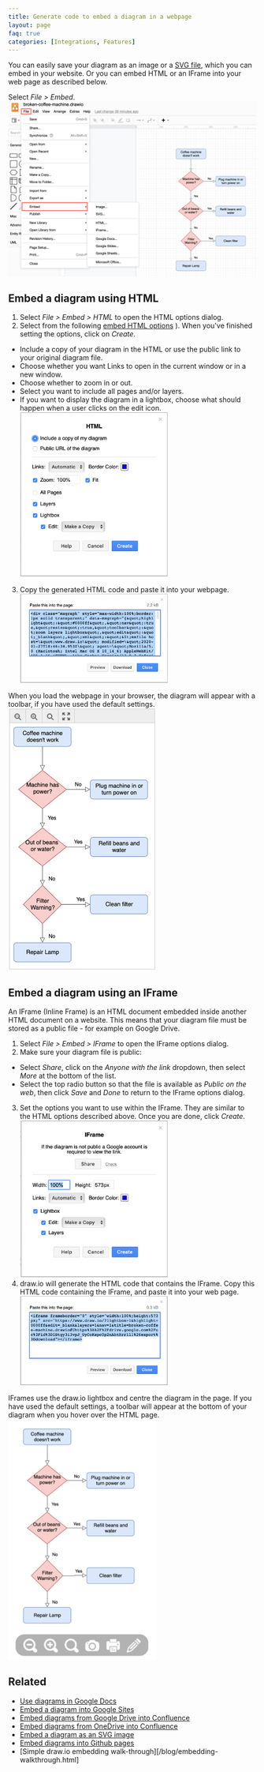 ```yaml
---
title: Generate code to embed a diagram in a webpage
layout: page
faq: true
categories: [Integrations, Features]
---
```


You can easily save your diagram as an image or a [SVG file](/doc/faq/embed-svg.html), which you can embed in your website. Or you can embed HTML or an IFrame into your web page as described below.

Select _File > Embed_.
<br /><img src="/assets/img/blog/file-embed.png" style="max-width:100%;height:auto;" alt="Click File > Embed and select HTML to export your diagram as HTML code">

## Embed a diagram using HTML

1. Select _File > Embed > HTML_ to open the HTML options dialog.
2. Select from the following [embed HTML options](/doc/faq/embed-html-options.html)
  ). When you've finished setting the options, click on _Create_.
  * Include a copy of your diagram in the HTML or use the public link to your original diagram file.
  * Choose whether you want Links to open in the current window or in a new window.
  * Choose whether to zoom in or out.
  * Select you want to include all pages and/or layers.
  * If you want to display the diagram in a lightbox, choose what should happen when a user clicks on the edit icon.
  <br /><img src="/assets/img/blog/embed-html.png" style="width=100%;max-width:300px;height:auto;" alt="Generate a HTML code version of your diagram">
3. Copy the generated HTML code and paste it into your webpage.
<br /><img src="/assets/img/blog/diagram-html.png" style="width=100%;max-width:300px;height:auto;" alt="Copy the generated HTML code">

When you load the webpage in your browser, the diagram will appear with a toolbar, if you have used the default settings.
<br /><img src="/assets/img/blog/embedded-html-diagram.png" style="width=100%;max-width:300px;height:auto;" alt="A diagram embedded using HTML">

## Embed a diagram using an IFrame

An IFrame (Inline Frame) is an HTML document embedded inside another HTML document on a website. This means that your diagram file must be stored as a public file - for example on Google Drive.

1. Select _File > Embed > IFrame_ to open the IFrame options dialog.
2. Make sure your diagram file is public:
  * Select _Share_, click on the _Anyone with the link_ dropdown, then select _More_ at the bottom of the list.
  * Select the top radio button so that the file is available as _Public on the web_, then click _Save_ and _Done_ to return to the IFrame options dialog.
3. Set the options you want to use within the IFrame. They are similar to the HTML options described above. Once you are done, click _Create_.
<br /><img src="/assets/img/blog/embed-iframe.png" style="width=100%;max-width:300px;height:auto;" alt="Generate a HTML code version of your diagram containing an iFrame">
4. draw.io will generate the HTML code that contains the IFrame. Copy this HTML code containing the IFrame, and paste it into your web page.
<br /><img src="/assets/img/blog/iframe-code.png" style="width=100%;max-width:300px;height:auto;" alt="Copy the generated IFrame HTML code">

IFrames use the draw.io lightbox and centre the diagram in the page. If you have used the default settings, a toolbar will appear at the bottom of your diagram when you hover over the HTML page.
<br /><img src="/assets/img/blog/embedded-iframe.png" style="width=100%;max-width:300px;height:auto;" alt="An embedded IFrame is displayed in the draw.io lightbox">

## Related
* [Use diagrams in Google Docs](/blog/diagrams-google-docs.html)
* [Embed a diagram into Google Sites](/doc/faq/embed-diagrams-google-sites.html)
* [Embed diagrams from Google Drive into Confluence](/doc/faq/embed-diagram-googledrive-confluence-cloud.html)
* [Embed diagrams from OneDrive into Confluence](/doc/faq/embed-diagram-onedrive-confluence-cloud.md.html)
* [Embed a diagram as an SVG image](/doc/faq/embed-svg.html)
* [Embed diagrams into Github pages](/blog/embed-diagrams-github-markdown.html)
* [Simple draw.io embedding walk-through][/blog/embedding-walkthrough.html]
